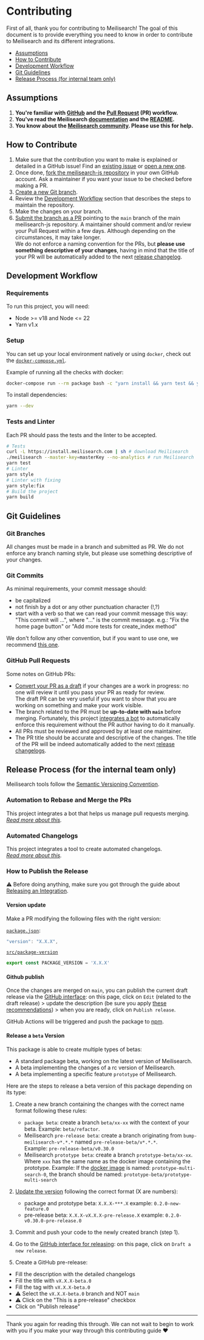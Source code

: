 # Contributing

First of all, thank you for contributing to Meilisearch! The goal of this document is to provide everything you need to know in order to contribute to Meilisearch and its different integrations.

<!-- MarkdownTOC autolink="true" style="ordered" indent="   " -->

- [Assumptions](#assumptions)
- [How to Contribute](#how-to-contribute)
- [Development Workflow](#development-workflow)
- [Git Guidelines](#git-guidelines)
- [Release Process (for internal team only)](#release-process-for-the-internal-team-only)

<!-- /MarkdownTOC -->

## Assumptions

1. **You're familiar with [GitHub](https://github.com) and the [Pull Request](https://help.github.com/en/github/collaborating-with-issues-and-pull-requests/about-pull-requests) (PR) workflow.**
2. **You've read the Meilisearch [documentation](https://www.meilisearch.com/docs) and the [README](/README.md).**
3. **You know about the [Meilisearch community](https://discord.com/invite/meilisearch). Please use this for help.**

## How to Contribute

1. Make sure that the contribution you want to make is explained or detailed in a GitHub issue! Find an [existing issue](https://github.com/meilisearch/meilisearch-js/issues/) or [open a new one](https://github.com/meilisearch/meilisearch-js/issues/new).
2. Once done, [fork the meilisearch-js repository](https://help.github.com/en/github/getting-started-with-github/fork-a-repo) in your own GitHub account. Ask a maintainer if you want your issue to be checked before making a PR.
3. [Create a new Git branch](https://help.github.com/en/github/collaborating-with-issues-and-pull-requests/creating-and-deleting-branches-within-your-repository).
4. Review the [Development Workflow](#development-workflow) section that describes the steps to maintain the repository.
5. Make the changes on your branch.
6. [Submit the branch as a PR](https://help.github.com/en/github/collaborating-with-issues-and-pull-requests/creating-a-pull-request-from-a-fork) pointing to the `main` branch of the main meilisearch-js repository. A maintainer should comment and/or review your Pull Request within a few days. Although depending on the circumstances, it may take longer.<br>
 We do not enforce a naming convention for the PRs, but **please use something descriptive of your changes**, having in mind that the title of your PR will be automatically added to the next [release changelog](https://github.com/meilisearch/meilisearch-js/releases/).

## Development Workflow

### Requirements

To run this project, you will need:

- Node >= v18 and Node <= 22
- Yarn v1.x

### Setup

You can set up your local environment natively or using `docker`, check out the [`docker-compose.yml`](/docker-compose.yml).

Example of running all the checks with docker:

```bash
docker-compose run --rm package bash -c "yarn install && yarn test && yarn lint"
```

To install dependencies:

```bash
yarn --dev
```

### Tests and Linter

Each PR should pass the tests and the linter to be accepted.

```bash
# Tests
curl -L https://install.meilisearch.com | sh # download Meilisearch
./meilisearch --master-key=masterKey --no-analytics # run Meilisearch
yarn test
# Linter
yarn style
# Linter with fixing
yarn style:fix
# Build the project
yarn build
```

## Git Guidelines

### Git Branches

All changes must be made in a branch and submitted as PR.
We do not enforce any branch naming style, but please use something descriptive of your changes.

### Git Commits

As minimal requirements, your commit message should:

- be capitalized
- not finish by a dot or any other punctuation character (!,?)
- start with a verb so that we can read your commit message this way: "This commit will ...", where "..." is the commit message.
  e.g.: "Fix the home page button" or "Add more tests for create_index method"

We don't follow any other convention, but if you want to use one, we recommend [this one](https://chris.beams.io/posts/git-commit/).

### GitHub Pull Requests

Some notes on GitHub PRs:

- [Convert your PR as a draft](https://help.github.com/en/github/collaborating-with-issues-and-pull-requests/changing-the-stage-of-a-pull-request) if your changes are a work in progress: no one will review it until you pass your PR as ready for review.<br>
  The draft PR can be very useful if you want to show that you are working on something and make your work visible.
- The branch related to the PR must be **up-to-date with `main`** before merging. Fortunately, this project [integrates a bot](https://github.com/meilisearch/integration-guides/blob/main/resources/bors.md) to automatically enforce this requirement without the PR author having to do it manually.
- All PRs must be reviewed and approved by at least one maintainer.
- The PR title should be accurate and descriptive of the changes. The title of the PR will be indeed automatically added to the next [release changelogs](https://github.com/meilisearch/meilisearch-js/releases/).

## Release Process (for the internal team only)

Meilisearch tools follow the [Semantic Versioning Convention](https://semver.org/).

### Automation to Rebase and Merge the PRs

This project integrates a bot that helps us manage pull requests merging.<br>
_[Read more about this](https://github.com/meilisearch/integration-guides/blob/main/resources/bors.md)._

### Automated Changelogs

This project integrates a tool to create automated changelogs.<br>
_[Read more about this](https://github.com/meilisearch/integration-guides/blob/main/resources/release-drafter.md)._

### How to Publish the Release

⚠️ Before doing anything, make sure you got through the guide about [Releasing an Integration](https://github.com/meilisearch/integration-guides/blob/main/resources/integration-release.md).

#### Version update

Make a PR modifying the following files with the right version:

[`package.json`](/package.json):

```javascript
"version": "X.X.X",
```

[`src/package-version`](/src/package-version.ts)

```javascript
export const PACKAGE_VERSION = 'X.X.X'
```

#### Github publish

Once the changes are merged on `main`, you can publish the current draft release via the [GitHub interface](https://github.com/meilisearch/meilisearch-js/releases): on this page, click on `Edit` (related to the draft release) > update the description (be sure you apply [these recommendations](https://github.com/meilisearch/integration-guides/blob/main/resources/integration-release.md#writting-the-release-description)) > when you are ready, click on `Publish release`.

GitHub Actions will be triggered and push the package to [npm](https://www.npmjs.com/package/meilisearch).

#### Release a `beta` Version

This package is able to create multiple types of betas:

- A standard package beta, working on the latest version of Meilisearch.
- A beta implementing the changes of a rc version of Meilisearch.
- A beta implementing a specific feature `prototype` of Meilisearch.

Here are the steps to release a beta version of this package depending on its type:

1. Create a new branch containing the changes with the correct name format following these rules:
    - `package beta`: create a branch `beta/xx-xx` with the context of your beta.
      Example: `beta/refactor`.
    - Meilisearch `pre-release beta`: create a branch originating from `bump-meilisearch-v*.*.*` named `pre-release-beta/v*.*.*`. <br>
      Example: `pre-release-beta/v0.30.0`
    - Meilisearch `prototype beta`: create a branch `prototype-beta/xx-xx`. Where `xxx` has the same name as the docker image containing the prototype.
        Example: If the [docker image](https://hub.docker.com/r/getmeili/meilisearch/tags) is named: `prototype-multi-search-0`, the branch should be named: `prototype-beta/prototype-multi-search`

2. [Update the version](#version-update) following the correct format (X are numbers):
    - package and prototype beta: `X.X.X-***.X`
      example: `0.2.0-new-feature.0`
    - pre-release beta: `X.X.X-vX.X.X-pre-release.X`
      example: `0.2.0-v0.30.0-pre-release.0`

3. Commit and push your code to the newly created branch (step 1).

4. Go to the [GitHub interface for releasing](https://github.com/meilisearch/meilisearch-js/releases): on this page, click on `Draft a new release`.

5. Create a GitHub pre-release:

- Fill the description with the detailed changelogs
- Fill the title with `vX.X.X-beta.0`
- Fill the tag with `vX.X.X-beta.0`
- ⚠️ Select the `vX.X.X-beta.0` branch and NOT `main`
- ⚠️ Click on the "This is a pre-release" checkbox
- Click on "Publish release"

<hr>

Thank you again for reading this through. We can not wait to begin to work with you if you make your way through this contributing guide ❤️
